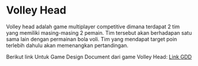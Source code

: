 # Volley Head
Volley head adalah game multiplayer competitive dimana terdapat 2 tim yang memiliki masing-masing 2 pemain. Tim tersebut akan berhadapan satu sama lain dengan permainan bola voli. Tim yang mendapat target poin terlebih dahulu akan memenangkan pertandingan. 




Berikut link Untuk Game Design Document dari game Volley Head:
[Link GDD](https://docs.google.com/document/d/1TiZCA6xraU1A5UaMsJp_gWG30ja4JbGDjdRZyFaHguE/edit?usp=sharing)
